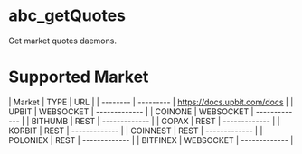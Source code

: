 # abc_getQuotes
Get market quotes daemons.

# Supported Market

| Market   | TYPE      | URL           |
| -------- | --------- | https://docs.upbit.com/docs |
| UPBIT    | WEBSOCKET | ------------- |
| COINONE  | WEBSOCKET | ------------- |
| BITHUMB  | REST      | ------------- |
| GOPAX    | REST      | ------------- |
| KORBIT   | REST      | ------------- |
| COINNEST | REST      | ------------- |
| POLONIEX | REST      | ------------- |
| BITFINEX | WEBSOCKET | ------------- |

